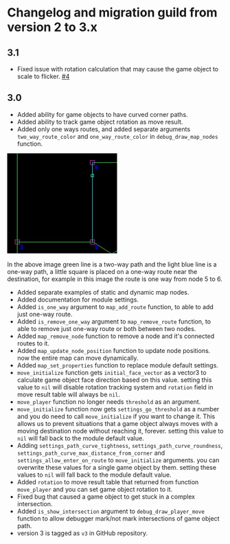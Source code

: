 # Changelog and migration guild from version 2 to 3.x  

## 3.1  
* Fixed issue with rotation calculation that may cause the game object to scale to flicker. [#4](https://github.com/dev-masih/defgraph/issues/4)  

## 3.0  
* Added ability for game objects to have curved corner paths.
* Added ability to track game object rotation as move result.
* Added only one ways routes, and added separate arguments `two_way_route_color` and `one_way_route_color` in `debug_draw_map_nodes` function. 
  
<img src="https://raw.githubusercontent.com/dev-masih/my-media-bin/master/defgraph/debug_draw_one_way_route.jpg" alt="one way route" style="max-width:100%;" />  

In the above image green line is a two-way path and the light blue line is a one-way path, a little square is placed on a one-way route near the destination, for example in this image the route is one way from node 5 to 6.

* Added separate examples of static and dynamic map nodes.  
* Added documentation for module settings.  
* Added `is_one_way` argument to `map_add_route` function, to able to add just one-way route.  
* Added `is_remove_one_way` argument to `map_remove_route` function, to able to remove just one-way route or both between two nodes.  
* Added `map_remove_node` function to remove a node and it's connected routes to it.  
* Added `map_update_node_position` function to update node positions. now the entire map can move dynamically.  
* Added `map_set_properties` function to replace module default settings.  
* `move_initialize` function gets `initial_face_vector` as a vector3 to calculate game object face direction based on this value. setting this value to `nil` will disable rotation tracking system and `rotation` field in move result table will always be `nil`.  
* `move_player` function no longer needs `threshold` as an argument.  
* `move_initialize` function now gets `settings_go_threshold` as a number and you do need to call `move_initialize` if you want to change it. This allows us to prevent situations that a game object always moves with a moving destination node without reaching it, forever. setting this value to `nil` will fall back to the module default value.  
* Adding `settings_path_curve_tightness`, `settings_path_curve_roundness`, `settings_path_curve_max_distance_from_corner` and `settings_allow_enter_on_route` to `move_initialize` arguments. you can overwrite these values for a single game object by them. setting these values to `nil` will fall back to the module default value.  
* Added `rotation` to move result table that returned from function `move_player` and you can set game object rotation to it.  
* Fixed bug that caused a game object to get stuck in a complex intersection.  
* Added `is_show_intersection` argument to `debug_draw_player_move` function to allow debugger mark/not mark intersections of game object path.  
* version 3 is tagged as `v3` in GitHub repository.  